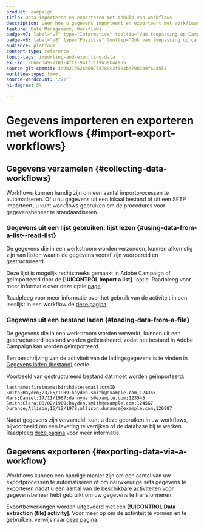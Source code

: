```yaml
---
product: campaign
title: Data importeren en exporteren met behulp van workflows
description: Leer hoe u gegevens importeert en exporteert met workflows in Campagne
feature: Data Management, Workflows
badge-v7: label="v7" type="Informative" tooltip="Van toepassing op Campaign Classic v7"
badge-v8: label="v8" type="Positive" tooltip="Ook van toepassing op campagne v8"
audience: platform
content-type: reference
topic-tags: importing-and-exporting-data
exl-id: 266ecd49-7101-4ff1-941f-1f9b39b44955
source-git-commit: 3a9b21d626b60754789c3f594ba798309f62a553
workflow-type: tm+mt
source-wordcount: '272'
ht-degree: 5%

---
```


# Gegevens importeren en exporteren met workflows {#import-export-workflows}



## Gegevens verzamelen {#collecting-data-workflows}

Workflows kunnen handig zijn om een aantal importprocessen te automatiseren. Of u nu gegevens uit een lokaal bestand of uit een SFTP importeert, u kunt workflows gebruiken om de procedures voor gegevensbeheer te standaardiseren.

### Gegevens uit een lijst gebruiken: lijst lezen {#using-data-from-a-list--read-list}

De gegevens die in een werkstroom worden verzonden, kunnen afkomstig zijn van lijsten waarin de gegevens vooraf zijn voorbereid en gestructureerd.

Deze lijst is mogelijk rechtstreeks gemaakt in Adobe Campaign of geïmporteerd door de **[!UICONTROL Import a list]** -optie. Raadpleeg voor meer informatie over deze optie [page](../../platform/using/about-generic-imports-exports.md).

Raadpleeg voor meer informatie over het gebruik van de activiteit in een leeslijst in een workflow de [deze pagina](../../workflow/using/read-list.md).

### Gegevens uit een bestand laden {#loading-data-from-a-file}

De gegevens die in een werkstroom worden verwerkt, kunnen uit een gestructureerd bestand worden geëxtraheerd, zodat het bestand in Adobe Campaign kan worden geïmporteerd.

Een beschrijving van de activiteit van de ladingsgegevens is te vinden in [Gegevens laden (bestand)](../../workflow/using/data-loading--file-.md) sectie.

Voorbeeld van gestructureerd bestand dat moet worden geïmporteerd:

```
lastname;firstname;birthdate;email;crmID
Smith;Hayden;23/05/1989;hayden.smith@example.com;124365
Mars;Daniel;17/11/1987;dannymars@example.com;123545
Smith;Clara;08/02/1989;hayden.smith@example.com;124567
Durance;Allison;15/12/1978;allison.durance@example.com;120987
```

Nadat gegevens zijn verzameld, kunt u deze gebruiken in uw workflows, bijvoorbeeld om een levering te verrijken of de database bij te werken. Raadpleeg [deze pagina](../../workflow/using/how-to-use-workflow-data.md) voor meer informatie.

## Gegevens exporteren {#exporting-data-via-a-workflow}

Workflows kunnen een handige manier zijn om een aantal van uw exportprocessen te automatiseren of om nauwkeurige sets gegevens te exporteren nadat u een aantal van de beschikbare activiteiten voor gegevensbeheer hebt gebruikt om uw gegevens te transformeren.

Exportbewerkingen worden uitgevoerd met een **[!UICONTROL Data extraction (file) activity]**. Voor meer op om de activiteit te vormen en te gebruiken, verwijs naar [deze pagina](../../workflow/using/extraction--file-.md).
